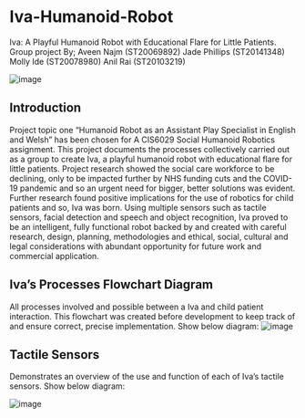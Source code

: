 # Iva-Humanoid-Robot
Iva: A Playful Humanoid Robot with Educational Flare for Little Patients. Group project By; Aveen Najm (ST20069892) Jade Phillips (ST20141348) Molly Ide (ST20078980) Anil Rai (ST20103219)

![image](https://user-images.githubusercontent.com/81532727/119871772-b0ba8200-bf1a-11eb-91cc-7dbd6ad8e9ad.png)




## Introduction 

Project topic one “Humanoid Robot as an Assistant Play Specialist in English and Welsh” has been chosen for A CIS6029 Social Humanoid Robotics assignment.
This project documents the processes collectively carried out as a group to create Iva, a playful humanoid robot with educational flare for little patients. Project research showed the social care workforce to be declining, only to be impacted further by NHS funding cuts and the COVID-19 pandemic and so an urgent need for bigger, better solutions was evident. Further research found positive implications for the use of robotics for child patients and so, Iva was born. Using multiple sensors such as tactile sensors, facial detection and speech and object recognition, Iva proved to be an intelligent, fully functional robot backed by and created with careful research, design, planning, methodologies and ethical, social, cultural and legal considerations with abundant opportunity for future work and commercial application. 

## Iva’s Processes Flowchart Diagram 

All processes involved and possible between a Iva and child patient interaction. This flowchart was created before development to keep track of and ensure correct, precise implementation. Show below diagram:
![image](https://user-images.githubusercontent.com/81532727/119868211-ad24fc00-bf16-11eb-8892-652116ebd096.png)

## Tactile Sensors 
Demonstrates an overview of the use and function of each of Iva’s tactile sensors.
Show below diagram:

![image](https://user-images.githubusercontent.com/81532727/119868410-eb222000-bf16-11eb-817d-bd26d01997fc.png)


